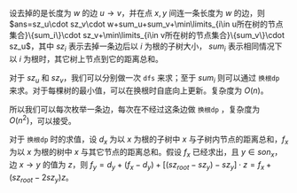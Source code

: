 设去掉的是长度为 $w$ 的边 $u\rightarrow v$，并在点 $x,y$ 间连一条长度为 $w$ 的边，则 $ans=sz_u\cdot sz_v\cdot w+sum_u+sum_v+\min\limits_{i\in u所在树的节点集合}\{sum_i\}\cdot sz_v+\min\limits_{i\in v所在树的节点集合}\{sum_v\}\cdot sz_u$，其中 $sz_i$ 表示去掉一条边后以 $i$ 为根的子树大小， $sum_i$ 表示相同情况下以 $i$ 为根时，其它树上节点到它的距离总和。

对于 $sz_u$ 和 $sz_v$，我们可以分别做一次 `dfs` 来求；至于 $sum_i$ 则可以通过 `换根dp` 来求。对于每棵树的最小值，可以在换根时自底向上更新。复杂度为 $O(n)$。

所以我们可以每次枚举一条边，每次在不经过这条边做 `换根dp` ，复杂度为 $O(n^2)$，可以接受。

对于 `换根dp` 时的求值，设 $d_x$ 为以 $x$ 为根的子树中 $x$ 与子树内节点的距离总和，$f_x$ 为以 $x$ 为根的树中 $x$ 与其它节点的距离总和。假设 $f_x$ 已经求出，且 $y\in son_x$，边 $x\rightarrow y$ 的值为 $z$，则 $f_y=d_y+(f_x-d_y)+[(sz_{root}-sz_y)-sz_y]\cdot z=f_x+(sz_{root}-2sz_y)z$。
